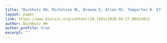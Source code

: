 ```yaml
---
title: "Buchholz HH, Michelsen ML, Browne E, Allen MJ, Temperton B. Efficient Dilution-to-Extinction isolation of novel virus-host model systems for fastidious heterotrophic bacteria. bioarxiv"
layout: paper
link: https://www.biorxiv.org/content/10.1101/2020.04.27.064238v2
author: Buchholz HH
author_profile: true
excerpt: ""
---
```


